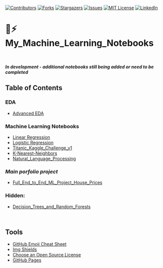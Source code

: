 [![Contributors][contributors-shield]][contributors-url]
[![Forks][forks-shield]][forks-url]
[![Stargazers][stars-shield]][stars-url]
[![Issues][issues-shield]][issues-url]
[![MIT License][license-shield]][license-url]
[![LinkedIn][linkedin-shield]][linkedin-url]



# 🤖⚡ My_Machine_Learning_Notebooks
<br />

***In development - additional notebooks still being added or need to be completed***


## Table of Contents 

### EDA

* [Advanced EDA](https://github.com/kevinprinsloo/My_Machine_Learning_Notebooks/tree/master/Advanced%20_EDA)

### Machine Learning Notebooks

* [Linear Regression](https://github.com/kevinprinsloo/My_Machine_Learning_Notebooks/tree/master/Linear_Regression)
* [Logistic Regression](https://github.com/kevinprinsloo/My_Machine_Learning_Notebooks/tree/master/Logistic_Regression)
* [Titanic_Kaggle_Challenge_v1](https://github.com/kevinprinsloo/My_Machine_Learning_Notebooks/tree/master/Titanic_Kaggle_Challenge_v1)
* [K-Nearest-Neighbors](https://github.com/kevinprinsloo/My_Machine_Learning_Notebooks/tree/master/K-Nearest-Neighbors)
* [Natural_Language_Processing](https://github.com/kevinprinsloo/My_Machine_Learning_Notebooks/tree/master/Natural_Language_Processing)

### ***Main porfolio project***
* [Full_End_to_End_ML_Project_House_Prices](https://github.com/kevinprinsloo/My_Machine_Learning_Notebooks/tree/master/Full_End_to_End_ML_Project_House_Prices)

### Hidden:
* [Decision_Trees_and_Random_Forests](https://github.com/kevinprinsloo/My_Machine_Learning_Notebooks/tree/master/Decision_Trees_and_Random_Forests)

<br />

## Tools
* [GitHub Emoji Cheat Sheet](https://www.webpagefx.com/tools/emoji-cheat-sheet)
* [Img Shields](https://shields.io)
* [Choose an Open Source License](https://choosealicense.com)
* [GitHub Pages](https://pages.github.com)



<!-- MARKDOWN LINKS & IMAGES -->
<!-- https://www.markdownguide.org/basic-syntax/#reference-style-links -->
[contributors-shield]: https://img.shields.io/github/forks/kevinprinsloo/My_Machine_Learning_Notebooks.svg?style=for-the-badge
[contributors-url]: https://github.com/kevinprinsloo/My_Machine_Learning_Notebooks/graphs/contributors
[forks-shield]: https://img.shields.io/github/forks/kevinprinsloo/My_Machine_Learning_Notebooks.svg?style=for-the-badge
[forks-url]: https://github.com/kevinprinsloo/My_Machine_Learning_Notebooks/network/members
[stars-shield]: https://img.shields.io/github/stars/kevinprinsloo/My_Machine_Learning_Notebooks.svg?style=for-the-badge
[stars-url]: https://github.com/kevinprinsloo/My_Machine_Learning_Notebooks/stargazers
[issues-shield]: https://img.shields.io/github/issues/kevinprinsloo/My_Machine_Learning_Notebooks.svg?style=for-the-badge
[issues-url]: https://github.com/kevinprinsloo/My_Machine_Learning_Notebooks/issues
[license-shield]: https://img.shields.io/github/license/CognitiveNeuroLab/Index_overview_CNL.svg?style=for-the-badge
[license-url]: https://github.com/CognitiveNeuroLab/Index_overview_CNL/blob/master/LICENSE.txt
[linkedin-shield]: https://img.shields.io/badge/-LinkedIn-black.svg?style=for-the-badge&logo=linkedin&colorB=555
[linkedin-url]: https://www.linkedin.com/in/kevin-prinsloo-phd-ba251823/
[product-screenshot]: images/screenshot.png

